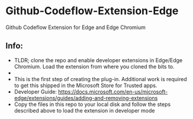 # Github-Codeflow-Extension-Edge
Github Codeflow Extension for Edge and Edge Chromium

## Info:
+ TLDR; clone the repo and enable developer extensions in Edge/Edge Chromium. Load the extension from where you cloned the bits to.
+
+ This is the first step of creating the plug-in. Additional work is required to get this shipped in the Microsoft Store for Trusted apps.
+ Developer Guide: https://docs.microsoft.com/en-us/microsoft-edge/extensions/guides/adding-and-removing-extensions 
+ Copy the files in this repo to your local disk and follow the steps described above to load the extension in developer mode
